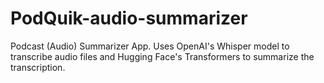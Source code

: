 # PodQuik-audio-summarizer
 Podcast (Audio) Summarizer App. Uses OpenAI's Whisper model to transcribe audio files and Hugging Face's Transformers to summarize the transcription.
